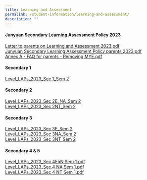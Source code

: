```yaml
---
title: Learning and Assessment
permalink: /student-information/learning-and-assessment/
description: ""
---
```

<h4><strong>Junyuan Secondary Learning Assessment Policy 2023</strong></h4>
<p><a href="/files/1%20Letter%20to%20parents%20on%20Learning%20and%20Assessment%202023.pdf" target="_blank" rel="noopener">Letter to parents on Learning and Assessment 2023.pdf</a><br><a href="/files/2%20Junyuan%20Secondary%20Learning%20Assessment%20Policy%20parents%202023.pdf" target="_blank" rel="noopener">Junyuan Secondary Learning Assessment Policy parents 2023.pdf</a><br><a href="/files/3%20Annex%20A%20-%20FAQ%20for%20parents%20-%20Removing%20MYE.pdf" target="_blank" rel="noopener">Annex A - FAQ for parents - Removing MYE.pdf</a></p>
<h4><strong>Secondary 1</strong></h4>

<a href="/files/level_laps_2023_sec%201_sem%202.pdf" target="_blank" rel="noopener">Level_LAPs_2023_Sec 1_Sem 2</a>

<h4><strong>Secondary 2</strong></h4>
<p><a href="/files/level_laps_2023_sec%202e_na_sem%202.pdf" target="_blank" rel="noopener">Level_LAPs_2023_Sec 2E_NA_Sem 2</a><br>
	<a href="/files/level_laps_2023_sec%202nt_sem%202.pdf" target="_blank" rel="noopener">Level_LAPs_2023_Sec 2NT_Sem 2</a>
	
	
</p><h4><strong>Secondary 3</strong></h4>
<a href="/files/level_laps_2023_sec%203e_sem%202.pdf" target="_blank" rel="noopener">Level_LAPs_2023_Sec 3E_Sem 2</a><br>
	<a href="/files/level_laps_2023_sec%203na_sem%202.pdf" target="_blank" rel="noopener">Level_LAPs_2023_Sec 3NA_Sem 2</a><br>
		<a href="/files/level_laps_2023_sec%203nt_sem%202.pdf" target="_blank" rel="noopener">Level_LAPs_2023_Sec 3NT_Sem 2</a><br><p></p>
	
	
<h4><strong>Secondary 4 &amp; 5</strong></h4>
<p><a href="/files/Level_LAPs_2023_Sec%204E5N_Sem%201.pdf" target="_blank" rel="noopener">Level_LAPs_2023_Sec 4E5N Sem 1.pdf</a><br><a href="/files/Level_LAPs_2023_Sec%204N_Sem%201.pdf" target="_blank" rel="noopener">Level_LAPs_2023_Sec 4 NA Sem 1.pdf</a><br><a href="/files/Level_LAPs_2023_Sec%204NT_Sem%201.pdf" target="_blank" rel="noopener">Level_LAPs_2023_Sec 4 NT Sem 1.pdf</a></p>